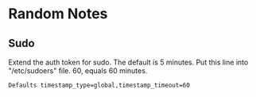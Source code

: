 # Random Notes

## Sudo

Extend the auth token for sudo. The default is 5 minutes. Put this line into "/etc/sudoers" file. 60, equals 60 minutes.

``Defaults timestamp_type=global,timestamp_timeout=60``

